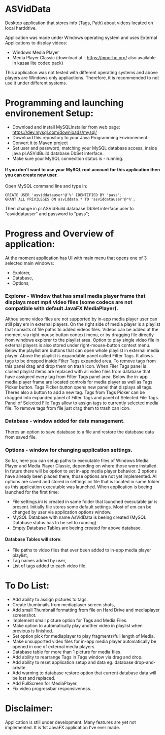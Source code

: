 # ASVidData
Desktop application that stores info (Tags, Path) about videos located on local harddrive.  

Application was made under Windows operating system and uses External Applications to display videos:
 - Windows Media Player
 - Media Player Classic (download at - https://mpc-hc.org/  also available in kazaa lite codec pack)

This application was not tested with different operating systems and above players are Windows only appliactions.
Therefore, it is recommended to not use it under different systems.

# Programming and launching environement Setup:
 - Download and install MySQLInstaller from web page: https://dev.mysql.com/downloads/mysql/
 - Download this repository to your Java Programming Environement
 - Convert it to Maven project
 - Set user and password, matching your MySQL database access, inside java pl.ASVidBuild.database.DbSet interface.
 - Make sure your MySQL connection status is - running.
 
#### If you don't want to use your MySQL root account for this application then you can create new user.
Open MySQL command line and type in:
```
CREATE USER 'asviddatauser'@'%' IDENTIFIED BY 'pass';
GRANT ALL PRIVILEGES ON asviddata.* TO 'asviddatauser'@'%';
```
Then change in pl.ASVidBuild.database.DbSet interface user to "asviddatauser" and password to "pass";



# Progress and Overview of application:
At the moment application has UI with main menu that opens one of 3 selected main windows:
- Explorer,
- Database,
- Options;
### Explorer - Window that has small media player frame that displays most mp4 video files (some codecs are not compatible with default JavaFX MediaPlayer).
Althou some video files are not supported by in-app media player user can still play em in external players.
On the right side of media player is a playlist that consists of  file paths to added videos files.
Videos can be added at the moment via right mouse button context menu, or by dragging file directly from windows explorer to the playlist area.
Option to play single video file in external players is also stored under right-mouse-button context menu.
Below the playlist are buttons that can open whole playlist in external media player.
Above the playlist is expandable panel called Filter Tags.
It allows tags to be dropped inside Filter Tags expanded area. To remove tags from this panel drag and drop them on trash icon.
When Filer Tags panel is closed playlist items are replaced with all video files from database that have assigned every tag from Filter Tags panel area.
Below the in-app media player frame are located controls for media player as well as Tags Picker button.
Tags Picker button opens new panel that displays all tags. Theres also a button to add a new tag.
Tags from Tags Picker can be dragged into expanded panel of Filter Tags and panel of Selected File Tags.
Panel of Selected File Tags allow to assign tags to currently selected media file. To remove tags from file just drag them to trash can icon.
### Database - window added for data management.
Theres an option to save database to a file and restore the database data from saved file.
### Options - window for changing application settings.
So far, here you can setup paths to executable files of Windows Media Player and Media Player Classic, depending on where those were installed.
In future there will be option to set in-app media player behavior. 2 options have already been placed there, those options are not yet implemented.
All options are saved and stored in settings.ini file that is located in same folder as this application executable was launched.
When application is beeing launched for the first time:
- File settings.ini is created in same folder that launched executable jar is present. Initially file stores some default settings. Most of em can be changed by user via application options window.
- MySQL Database with name AsVidData is beeing created (MySQL Database status has to be set to running)
- Empty Database Tables are beeing created for above database.
#### Database Tables will store:
- File paths to video files that ever been added to in-app media player playlist,
- Tag names added by user,
- List of tags added to each video file.

# To Do List:
- Add ability to assign pictures to tags.
- Create thumbnails from mediaplayer screen shots,
- Add small Thumbnail formatting from file on Hard Drive and mediaplayer screenshot.
- Implement small picture option for Tags and Media Files.
- Make option to automatically play another video in playlist when previous is finished.
- Set option pick for mediaplayer to play fragments/full length of Media.
- Make unsupported video files for in-app media player automatically be opened in one of external media players.
- Database table for more than 1 picture for media files.
- Add ability to rearrange Tags in Tags window via drag and drop.
- Add ability to reset application setup and data eg. database drop-and-create
- Add warning to database restore option that current database data will be lost and replaced.
- Add FullScreen for MediaPlayer.
- Fix video progressbar responsiveness.


# Disclaimer:
Application is still under development. Many features are yet not implemented.
It is 1st JavaFX application I've ever made.






